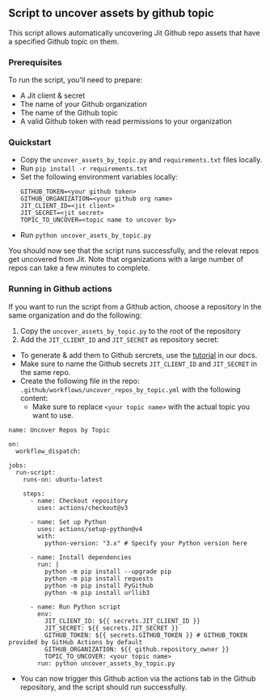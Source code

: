 ## Script to uncover assets by github topic

This script allows automatically uncovering Jit Github repo assets that have a specified Github topic on them.

### Prerequisites

To run the script, you'll need to prepare:

- A Jit client & secret
- The name of your Github organization
- The name of the Github topic
- A valid Github token with read permissions to your organization

### Quickstart

- Copy the `uncover_assets_by_topic.py` and `requirements.txt` files locally.
- Run `pip install -r requirements.txt`
- Set the following environment variables locally:
  ```
  GITHUB_TOKEN=<your github token>
  GITHUB_ORGANIZATION=<your github org name>
  JIT_CLIENT_ID=<jit client>
  JIT_SECRET=<jit secret>
  TOPIC_TO_UNCOVER=<topic name to uncover by>
  ```
- Run `python uncover_asets_by_topic.py`

You should now see that the script runs successfully, and the relevat repos get uncovered from Jit. Note that organizations with a large number of repos can take a few minutes to complete.

### Running in Github actions

If you want to run the script from a Github action, choose a repository in the same organization and do the following:

1. Copy the `uncover_assets_by_topic.py` to the root of the repository
2. Add the `JIT_CLIENT_ID` and `JIT_SECRET` as repository secret:

- To generate & add them to Github sercrets, use the [tutorial](https://docs.jit.io/docs/managing-users#generating-api-tokens) in our docs.
- Make sure to name the Github secrets `JIT_CLIENT_ID` and `JIT_SECRET` in the same repo.
- Create the following file in the repo: `.github/workflows/uncover_repos_by_topic.yml` with the following content:
  - Make sure to replace `<your topic name>` with the actual topic you want to use.

```
name: Uncover Repos by Topic

on:
  workflow_dispatch:

jobs:
  run-script:
    runs-on: ubuntu-latest

    steps:
      - name: Checkout repository
        uses: actions/checkout@v3

      - name: Set up Python
        uses: actions/setup-python@v4
        with:
          python-version: "3.x" # Specify your Python version here

      - name: Install dependencies
        run: |
          python -m pip install --upgrade pip
          python -m pip install requests
          python -m pip install PyGithub
          python -m pip install urllib3

      - name: Run Python script
        env:
          JIT_CLIENT_ID: ${{ secrets.JIT_CLIENT_ID }}
          JIT_SECRET: ${{ secrets.JIT_SECRET }}
          GITHUB_TOKEN: ${{ secrets.GITHUB_TOKEN }} # GITHUB_TOKEN provided by GitHub Actions by default
          GITHUB_ORGANIZATION: ${{ github.repository_owner }}
          TOPIC_TO_UNCOVER: <your topic name>
        run: python uncover_assets_by_topic.py
```

- You can now trigger this Github action via the actions tab in the Github repository, and the script should run successfully.
